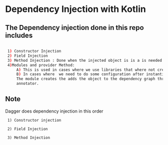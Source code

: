 # Dependency Injection with Kotlin


## The Dependency injection done in this repo includes



 ```bash

  1) Constructor Injection
  2) Field Injection
  3) Method Injection : Done when the injected object is is a is needed in a dependency
  4)Modules and provider Method:
      A) This is used in cases where we use libraries that where not created in the project (ie in situations where we cannot add the @Inject annotation to the constructor or in cases)
      B) In cases where  we need to do some configuration after instantiation of a class .
      The module creates the adds the object to the dependency graph through the provider is used to instantiate the class.In the example the Wheel class will act as the class that we are not allowed to add the @Inject
      annotator.

 ```



## Note

   Dagger does dependency injection in this order
   
     1) Constructor injection
     
     2) Field Injection
     
     3) Method Injection


 
